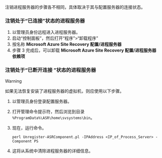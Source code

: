 注销进程服务器的步骤各不相同，具体取决于其与配置服务器的连接状态。

### <a name="unregister-a-process-server-that-is-in-a-connected-state"></a>注销处于“已连接”状态的进程服务器

1. 以管理员身份远程进入进程服务器。
2. 启动“控制面板”，然后打开“程序”>“卸载程序”
3. 按名称 **Microsoft Azure Site Recovery 配置/进程服务器**
4. 步骤 3 完成后，可以卸载 **Microsoft Azure Site Recovery 配置/进程服务器依赖项**

### <a name="unregister-a-process-server-that-is-in-a-disconnected-state"></a>注销处于“已断开连接 ”状态的进程服务器

> [!WARNING]
> 如果无法恢复安装了进程服务器的虚拟机，则应使用以下步骤。

1. 以管理员身份登录配置服务器。
2. 打开管理命令提示符，然后浏览到目录 `%ProgramData%\ASR\home\svsystems\bin`。
3. 现在，运行命令。

    ```
    perl Unregister-ASRComponent.pl -IPAddress <IP_of_Process_Server> -Component PS
    ```

4. 这将从系统中清除进程服务器的详细信息。